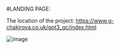 #LANDING PAGE:

The location of the project: https://www.g-chakirova.co.uk/gpt3_gc/index.html


![image](https://github.com/DrGC70/gpt3_website/assets/123336389/7edb9b4d-963f-49d2-a3a8-37d612c38f02)


